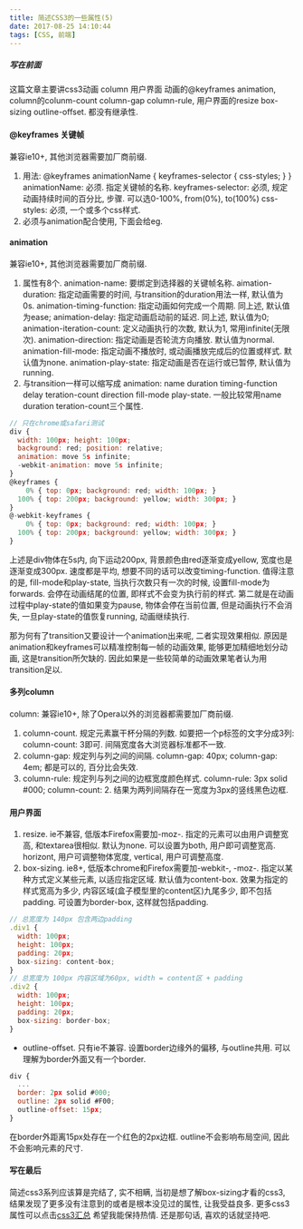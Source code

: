 ```yaml
---
title: 简述CSS3的一些属性(5)
date: 2017-08-25 14:10:44
tags: [CSS, 前端]
---
```

##### 写在前面
这篇文章主要讲css3动画 column 用户界面
动画的@keyframes animation,  column的colunm-count column-gap column-rule,  用户界面的resize box-sizing outline-offset. 都没有继承性.

#### @keyframes 关键帧
兼容ie10+, 其他浏览器需要加厂商前缀.
1. 用法: @keyframes animationName { keyframes-selector { css-styles; } }
   animationName: 必须. 指定关键帧的名称.
   keyframes-selector: 必须, 规定动画持续时间的百分比, 步骤. 可以选0-100%, from(0%), to(100%)
   css-styles: 必须, 一个或多个css样式.
2. 必须与animation配合使用, 下面会给eg.

#### animation
<!--more-->
兼容ie10+, 其他浏览器需要加厂商前缀.
1. 属性有8个. animation-name: 要绑定到选择器的关键帧名称.
   aimation-duration: 指定动画需要的时间, 与transition的duration用法一样, 默认值为0s.
   animation-timing-function: 指定动画如何完成一个周期. 同上述, 默认值为ease;
   animation-delay: 指定动画启动前的延迟. 同上述, 默认值为0;
   animation-iteration-count: 定义动画执行的次数, 默认为1, 常用infinite(无限次).
   animation-direction: 指定动画是否轮流方向播放. 默认值为normal.
   animation-fill-mode: 指定动画不播放时, 或动画播放完成后的位置或样式. 默认值为none.
   animation-play-state: 指定动画是否在运行或已暂停, 默认值为running.
2. 与transition一样可以缩写成 animation: name duration timing-function delay teration-count direction fill-mode play-state. 一般比较常用name duration teration-count三个属性.
```javascript
// 只在chrome或safari测试
div {
  width: 100px; height: 100px;
  background: red; position: relative;
  animation: move 5s infinite;
  -webkit-animation: move 5s infinite;
}
@keyframes {
    0% { top: 0px; background: red; width: 100px; }
  100% { top: 200px; background: yellow; width: 300px; }
}
@-webkit-keyframes {
    0% { top: 0px; background: red; width: 100px; }
  100% { top: 200px; background: yellow; width: 300px; }
}
```
上述是div物体在5s内, 向下运动200px, 背景颜色由red逐渐变成yellow, 宽度也是逐渐变成300px. 速度都是平均, 想要不同的话可以改变timing-function. 值得注意的是, fill-mode和play-state, 当执行次数只有一次的时候, 设置fill-mode为forwards. 会停在动画结尾的位置, 即样式不会变为执行前的样式. 第二就是在动画过程中play-state的值如果变为pause, 物体会停在当前位置, 但是动画执行不会消失, 一旦play-state的值恢复running, 动画继续执行.

那为何有了transition又要设计一个animation出来呢, 二者实现效果相似. 原因是animation和keyframes可以精准控制每一帧的动画效果, 能够更加精细地划分动画, 这是transition所欠缺的. 因此如果是一些较简单的动画效果笔者认为用transition足以.

#### 多列column
column: 兼容ie10+, 除了Opera以外的浏览器都需要加厂商前缀.
1. column-count. 规定元素赢干杯分隔的列数. 如要把一个p标签的文字分成3列: column-count: 3即可. 间隔宽度各大浏览器标准都不一致.
2. column-gap: 规定列与列之间的间隔. column-gap: 40px; column-gap: 4em; 都是可以的, 百分比会失效.
3. column-rule: 规定列与列之间的边框宽度颜色样式. column-rule: 3px solid #000; column-count: 2. 结果为两列间隔存在一宽度为3px的竖线黑色边框.

#### 用户界面
1. resize. ie不兼容, 低版本Firefox需要加-moz-. 指定的元素可以由用户调整宽高, 和textarea很相似. 默认为none. 可以设置为both, 用户即可调整宽高. horizont, 用户可调整物体宽度, vertical, 用户可调整高度.
2. box-sizing. ie8+, 低版本chrome和Firefox需要加-webkit-, -moz-. 指定以某种方式定义某些元素, 以适应指定区域. 默认值为content-box. 效果为指定的样式宽高为多少, 内容区域(盒子模型里的content区)九尾多少, 即不包括padding. 可设置为border-box, 这样就包括padding.
```JavaScript
// 总宽度为 140px 包含两边padding
.div1 {
  width: 100px;
  height: 100px;
  padding: 20px;
  box-sizing: content-box;
}
// 总宽度为 100px 内容区域为60px, width = content区 + padding
.div2 {
  width: 100px;
  height: 100px;
  padding: 20px;
  box-sizing: border-box;
}
```

* outline-offset. 只有ie不兼容. 设置border边缘外的偏移, 与outline共用. 可以理解为border外面又有一个border.
```JavaScript
div {
  ...
  border: 2px solid #000;
  outline: 2px solid #F00;
  outline-offset: 15px;
}
```
在border外距离15px处存在一个红色的2px边框. outline不会影响布局空间, 因此不会影响元素的尺寸.

#### 写在最后
简述css3系列应该算是完结了, 实不相瞒, 当初是想了解box-sizing才看的css3, 结果发现了更多没有注意到的或者是根本没见过的属性, 让我受益良多. 
更多css3属性可以点击[css3汇总](http://www.css88.com/book/css/css3-quicksearch.htm)
希望我能保持热情. 还是那句话, 喜欢的话就坚持吧.